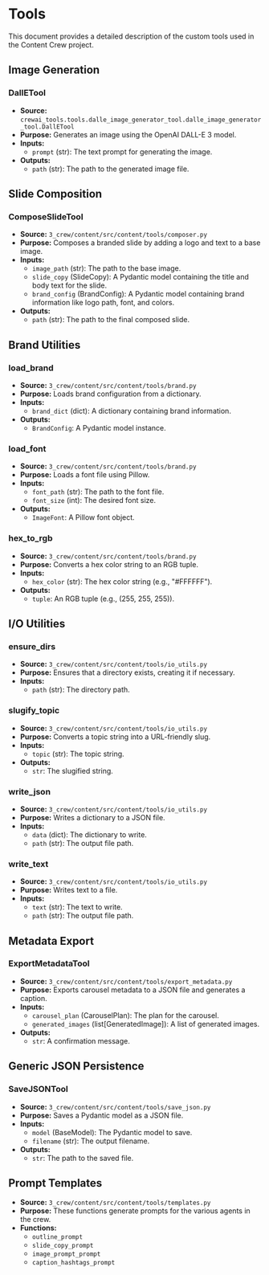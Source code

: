 # Tools

This document provides a detailed description of the custom tools used in the Content Crew project.

## Image Generation

### DallETool

-   **Source:** `crewai_tools.tools.dalle_image_generator_tool.dalle_image_generator_tool.DallETool`
-   **Purpose:** Generates an image using the OpenAI DALL-E 3 model.
-   **Inputs:**
    -   `prompt` (str): The text prompt for generating the image.
-   **Outputs:**
    -   `path` (str): The path to the generated image file.

## Slide Composition

### ComposeSlideTool

-   **Source:** `3_crew/content/src/content/tools/composer.py`
-   **Purpose:** Composes a branded slide by adding a logo and text to a base image.
-   **Inputs:**
    -   `image_path` (str): The path to the base image.
    -   `slide_copy` (SlideCopy): A Pydantic model containing the title and body text for the slide.
    -   `brand_config` (BrandConfig): A Pydantic model containing brand information like logo path, font, and colors.
-   **Outputs:**
    -   `path` (str): The path to the final composed slide.

## Brand Utilities

### load_brand

-   **Source:** `3_crew/content/src/content/tools/brand.py`
-   **Purpose:** Loads brand configuration from a dictionary.
-   **Inputs:**
    -   `brand_dict` (dict): A dictionary containing brand information.
-   **Outputs:**
    -   `BrandConfig`: A Pydantic model instance.

### load_font

-   **Source:** `3_crew/content/src/content/tools/brand.py`
-   **Purpose:** Loads a font file using Pillow.
-   **Inputs:**
    -   `font_path` (str): The path to the font file.
    -   `font_size` (int): The desired font size.
-   **Outputs:**
    -   `ImageFont`: A Pillow font object.

### hex_to_rgb

-   **Source:** `3_crew/content/src/content/tools/brand.py`
-   **Purpose:** Converts a hex color string to an RGB tuple.
-   **Inputs:**
    -   `hex_color` (str): The hex color string (e.g., "#FFFFFF").
-   **Outputs:**
    -   `tuple`: An RGB tuple (e.g., (255, 255, 255)).

## I/O Utilities

### ensure_dirs

-   **Source:** `3_crew/content/src/content/tools/io_utils.py`
-   **Purpose:** Ensures that a directory exists, creating it if necessary.
-   **Inputs:**
    -   `path` (str): The directory path.

### slugify_topic

-   **Source:** `3_crew/content/src/content/tools/io_utils.py`
-   **Purpose:** Converts a topic string into a URL-friendly slug.
-   **Inputs:**
    -   `topic` (str): The topic string.
-   **Outputs:**
    -   `str`: The slugified string.

### write_json

-   **Source:** `3_crew/content/src/content/tools/io_utils.py`
-   **Purpose:** Writes a dictionary to a JSON file.
-   **Inputs:**
    -   `data` (dict): The dictionary to write.
    -   `path` (str): The output file path.

### write_text

-   **Source:** `3_crew/content/src/content/tools/io_utils.py`
-   **Purpose:** Writes text to a file.
-   **Inputs:**
    -   `text` (str): The text to write.
    -   `path` (str): The output file path.

## Metadata Export

### ExportMetadataTool

-   **Source:** `3_crew/content/src/content/tools/export_metadata.py`
-   **Purpose:** Exports carousel metadata to a JSON file and generates a caption.
-   **Inputs:**
    -   `carousel_plan` (CarouselPlan): The plan for the carousel.
    -   `generated_images` (list[GeneratedImage]): A list of generated images.
-   **Outputs:**
    -   `str`: A confirmation message.

## Generic JSON Persistence

### SaveJSONTool

-   **Source:** `3_crew/content/src/content/tools/save_json.py`
-   **Purpose:** Saves a Pydantic model as a JSON file.
-   **Inputs:**
    -   `model` (BaseModel): The Pydantic model to save.
    -   `filename` (str): The output filename.
-   **Outputs:**
    -   `str`: The path to the saved file.

## Prompt Templates

-   **Source:** `3_crew/content/src/content/tools/templates.py`
-   **Purpose:** These functions generate prompts for the various agents in the crew.
-   **Functions:**
    -   `outline_prompt`
    -   `slide_copy_prompt`
    -   `image_prompt_prompt`
    -   `caption_hashtags_prompt`